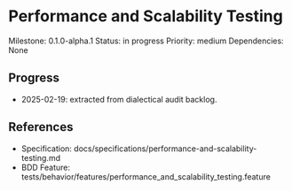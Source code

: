 # Performance and Scalability Testing
Milestone: 0.1.0-alpha.1
Status: in progress
Priority: medium
Dependencies: None

## Progress
- 2025-02-19: extracted from dialectical audit backlog.

## References
- Specification: docs/specifications/performance-and-scalability-testing.md
- BDD Feature: tests/behavior/features/performance_and_scalability_testing.feature
